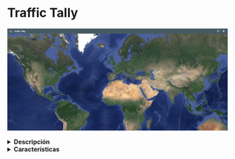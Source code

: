 # Traffic Tally

![Main photo](/assets/main.png)

<details>
<summary><b>Descripción</b></summary>

<i>
    La Aplicación Traffic Tally es una herramienta esencial para el control y la optimización del tráfico vehicular en entornos urbanos y suburbanos. Diseñada para ofrecer funcionalidades avanzadas y una interfaz intuitiva, esta aplicación se presenta como la solución ideal para autoridades de tránsito, planificadores urbanos y cualquier entidad interesada en mejorar la movilidad urbana.
</i>

</details>

<details>
<summary><b>Características</b></summary>

- <details>
    <summary><b>Conteo Manual de Vehículos</b></summary>
    <i>
        La aplicación permite a los operarios realizar el conteo manual de vehículos en puntos de cruce estratégicamente ubicados. A través de una ventana modal intuitiva, los operarios registran con precisión el número de vehículos que pasan por cada punto de cruce en tiempo real.
    </i>
    </details>

- <details>
    <summary><b>Estadísticas Automatizadas</b></summary>
    
    <i>
        A pesar de que el conteo de vehículos es manual, la aplicación automatiza el proceso de generación de estadísticas y análisis de datos. Una vez recopilados los conteos manuales, la aplicación procesa la información para generar análisis detallados sobre patrones de tráfico, horas pico, tendencias de movilidad, y más.
    </i>
    </details>

- <details>
    <summary><b>Generación de Gráficos Dinámicos</b></summary>
    <i>
        La aplicación ofrece herramientas para la generación de gráficos dinámicos y personalizables que visualizan de manera clara y concisa los datos de tráfico recopilados. Desde gráficos de barras hasta diagramas circulares y líneas de tendencia, los usuarios pueden visualizar la información de acuerdo a sus necesidades específicas.
    </i>
    </details>

- <details>
    <summary><b>Identificación de Puntos Críticos</b></summary>

    <i>
        Utilizando algoritmos de análisis espacial, la aplicación identifica puntos críticos de congestión vehicular y zonas problemáticas que requieren atención prioritaria. Esta función facilita la identificación de áreas de mejora y permite la implementación de medidas correctivas de manera eficiente.
    </i>
    </details>

- <details>
    <summary><b>Compatibilidad Multiplataforma</b></summary>
    <i>
        La aplicación está diseñada para ser compatible con una amplia gama de dispositivos y sistemas operativos, lo que garantiza su accesibilidad y usabilidad en diferentes contextos de implementación.
    </i>
    </details>
</details>


